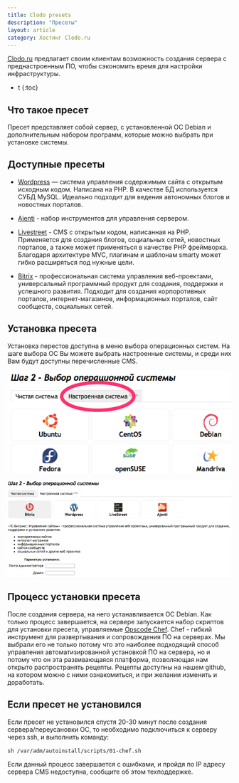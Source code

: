 ```yaml
---
title: Clodo presets
description: "Пресеты"
layout: article
category: Хостинг Clodo.ru
---
```



[Clodo.ru][1] предлагает своим клиентам возможность создания сервера с преднастроенным ПО, чтобы сэкономить время для настройки инфраструктуры.

* t
{:toc}

Что такое пресет
----------

Пресет представляет собой сервер, с установленной ОС Debian и дополнительным набором программ, которые можно выбрать при установке системы.

Доступные пресеты
----------

* [Wordpress][2] — система управления содержимым сайта с открытым исходным кодом. Написана на PHP. В качестве БД используется СУБД MySQL. Идеально подходит для ведения автономных блогов и новостных порталов.

* [Ajenti][4] - набор инструментов для управления сервером.

* [Livestreet][3] - CMS с открытым кодом, написанная на PHP. Применяется для создания блогов, социальных сетей, новостных порталов, а также может применяться в качестве PHP фреймворка. Благодаря архитектуре MVC, плагинам и шаблонам smarty может гибко расширяться под нужные цели.

* [Bitrix][5] - профессиональная система управления веб-проектами, универсальный программный продукт для создания, поддержки и успешного развития. Подходит для создания корпоротивных порталов, интернет-магазинов, информационных порталов, сайт сообществ, социальных сетей.


Установка пресета
----------
Установка перестов доступна в меню выбора операционных систем.
На шаге выбора ОС Вы можете выбрать настроенные системы, и среди них Вам будут доступны перечисленные CMS.

![](../images/create_vps/presets/presets-1.png)

![](../images/create_vps/presets/presets-2.png)

Процесс установки пресета
----------

После создания сервера, на него устанавливается ОС Debian. Как только процесс завершается, на сервере запускается набор скриптов для установки пресета, управляемые [Opscode Chef][6]. Chef - гибкий инструмент для развертывания и сопровождения ПО на серверах. Мы выбрали его не только потому что это наиболее подходящий способ управления автоматизированной установкой ПО на сервера, но и потому что он эта развивающаяся платформа, позволяющая нам открыто распространять рецепты. Рецепты доступны на нашем github, на котором можно с ними ознакомиться, и при желании изменить и доработать.

Если пресет не установился
----------

Если пресет не установился спустя 20-30 минут после создания сервера/переусановки ОС, то необходимо подключиться к серверу через ssh, и выполнить команду:

    sh /var/adm/autoinstall/scripts/01-chef.sh

Если данный процесс завершается с ошибками, и пройдя по IP адресу сервера CMS недоступна, сообщите об этом техподдержке.

  [1]: http://clodo.ru "Clodo.ru"
  [2]: http://wordpress.org "Wordpress"
  [3]: http://livestreet.ru "Livestreet"
  [4]: http://ajenti.org "Ajenti"
  [5]: http://www.1c-bitrix.ru "Bitrix"
  [6]: http://www.opscode.com/chef/ "Chef"